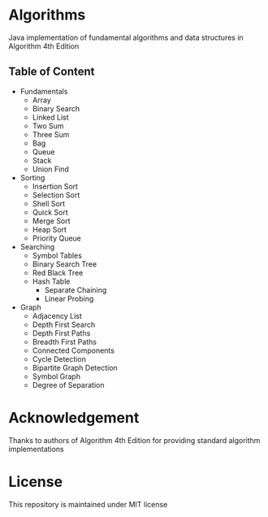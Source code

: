 # Algorithms
Java implementation of fundamental algorithms and data structures in Algorithm 4th Edition

## Table of Content
- Fundamentals
	- Array
	- Binary Search
	- Linked List
	- Two Sum
	- Three Sum
	- Bag
	- Queue
	- Stack
	- Union Find
- Sorting
	- Insertion Sort
	- Selection Sort
	- Shell Sort
	- Quick Sort
	- Merge Sort
	- Heap Sort
	- Priority Queue
- Searching
	- Symbol Tables
	- Binary Search Tree
	- Red Black Tree
	- Hash Table
		- Separate Chaining
		- Linear Probing
- Graph
    - Adjacency List
    - Depth First Search
    - Depth First Paths
    - Breadth First Paths
    - Connected Components
    - Cycle Detection
    - Bipartite Graph Detection
    - Symbol Graph
    - Degree of Separation

# Acknowledgement
Thanks to authors of Algorithm 4th Edition for providing standard algorithm implementations
	
# License

This repository is maintained under MIT license